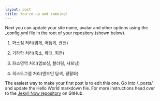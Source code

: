```yaml
---
layout: post
title: You're up and running!
---
```


Next you can update your site name, avatar and other options using the _config.yml file in the root of your repository (shown below).



1. 화소점 처리(밝게, 어둡게, 반전)

2. 기하학 처리(축소, 확대, 회전)

3. 화소영역 처리(엠보싱, 블러링, 샤프닝)

4. 히스토그램 처리(엔드인 탐색, 평활화)


The easiest way to make your first post is to edit this one. Go into /_posts/ and update the Hello World markdown file. For more instructions head over to the [Jekyll Now repository](https://github.com/barryclark/jekyll-now) on GitHub.
